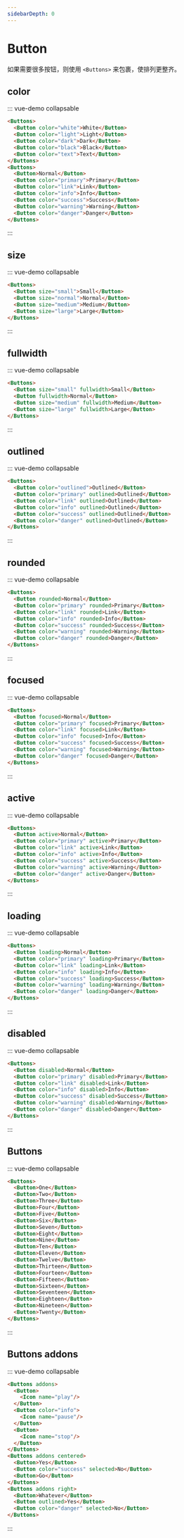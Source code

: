 ```yaml
---
sidebarDepth: 0
---
```


# Button

如果需要很多按钮，则使用 `<Buttons>` 来包裹，使排列更整齐。
<!-- 省略 a, button, input -->

## color

::: vue-demo collapsable
``` html
<Buttons>
  <Button color="white">White</Button>
  <Button color="light">Light</Button>
  <Button color="dark">Dark</Button>
  <Button color="black">Black</Button>
  <Button color="text">Text</Button>
</Buttons>
<Buttons>
  <Button>Normal</Button>
  <Button color="primary">Primary</Button>
  <Button color="link">Link</Button>
  <Button color="info">Info</Button>
  <Button color="success">Success</Button>
  <Button color="warning">Warning</Button>
  <Button color="danger">Danger</Button>
</Buttons>
```
:::

## size

::: vue-demo collapsable
``` html
<Buttons>
  <Button size="small">Small</Button>
  <Button size="normal">Normal</Button>
  <Button size="medium">Medium</Button>
  <Button size="large">Large</Button>
</Buttons>
```
:::

## fullwidth

::: vue-demo collapsable
```html
<Buttons>
  <Button size="small" fullwidth>Small</Button>
  <Button fullwidth>Normal</Button>
  <Button size="medium" fullwidth>Medium</Button>
  <Button size="large" fullwidth>Large</Button>
</Buttons>
```
:::

## outlined

::: vue-demo collapsable
```html
<Buttons>
  <Button color="outlined">Outlined</Button>
  <Button color="primary" outlined>Outlined</Button>
  <Button color="link" outlined>Outlined</Button>
  <Button color="info" outlined>Outlined</Button>
  <Button color="success" outlined>Outlined</Button>
  <Button color="danger" outlined>Outlined</Button>
</Buttons>
```
:::

<!-- 省略 inverted 和 invert outlined -->

## rounded

::: vue-demo collapsable
``` html
<Buttons>
  <Button rounded>Normal</Button>
  <Button color="primary" rounded>Primary</Button>
  <Button color="link" rounded>Link</Button>
  <Button color="info" rounded>Info</Button>
  <Button color="success" rounded>Success</Button>
  <Button color="warning" rounded>Warning</Button>
  <Button color="danger" rounded>Danger</Button>
</Buttons>
```
:::

<!-- 省略 states hover -->

## focused

::: vue-demo collapsable
``` html
<Buttons>
  <Button focused>Normal</Button>
  <Button color="primary" focused>Primary</Button>
  <Button color="link" focused>Link</Button>
  <Button color="info" focused>Info</Button>
  <Button color="success" focused>Success</Button>
  <Button color="warning" focused>Warning</Button>
  <Button color="danger" focused>Danger</Button>
</Buttons>
```
:::

## active

::: vue-demo collapsable
``` html
<Buttons>
  <Button active>Normal</Button>
  <Button color="primary" active>Primary</Button>
  <Button color="link" active>Link</Button>
  <Button color="info" active>Info</Button>
  <Button color="success" active>Success</Button>
  <Button color="warning" active>Warning</Button>
  <Button color="danger" active>Danger</Button>
</Buttons>
```
:::

## loading

::: vue-demo collapsable
``` html
<Buttons>
  <Button loading>Normal</Button>
  <Button color="primary" loading>Primary</Button>
  <Button color="link" loading>Link</Button>
  <Button color="info" loading>Info</Button>
  <Button color="success" loading>Success</Button>
  <Button color="warning" loading>Warning</Button>
  <Button color="danger" loading>Danger</Button>
</Buttons>
```
:::


## disabled

::: vue-demo collapsable
``` html
<Buttons>
  <Button disabled>Normal</Button>
  <Button color="primary" disabled>Primary</Button>
  <Button color="link" disabled>Link</Button>
  <Button color="info" disabled>Info</Button>
  <Button color="success" disabled>Success</Button>
  <Button color="warning" disabled>Warning</Button>
  <Button color="danger" disabled>Danger</Button>
</Buttons>
```
:::

## Buttons

::: vue-demo collapsable
``` html
<Buttons>
  <Button>One</Button>
  <Button>Two</Button>
  <Button>Three</Button>
  <Button>Four</Button>
  <Button>Five</Button>
  <Button>Six</Button>
  <Button>Seven</Button>
  <Button>Eight</Button>
  <Button>Nine</Button>
  <Button>Ten</Button>
  <Button>Eleven</Button>
  <Button>Twelve</Button>
  <Button>Thirteen</Button>
  <Button>Fourteen</Button>
  <Button>Fifteen</Button>
  <Button>Sixteen</Button>
  <Button>Seventeen</Button>
  <Button>Eighteen</Button>
  <Button>Nineteen</Button>
  <Button>Twenty</Button>
</Buttons>
```
:::

## Buttons addons

::: vue-demo collapsable
``` html
<Buttons addons>
  <Button>
    <Icon name="play"/>
  </Button>
  <Button color="info">
    <Icon name="pause"/>
  </Button>
  <Button>
    <Icon name="stop"/>
  </Button>
</Buttons>
<Buttons addons centered>
  <Button>Yes</Button>
  <Button color="success" selected>No</Button>
  <Button>Go</Button>
</Buttons>
<Buttons addons right>
  <Button>Whatever</Button>
  <Button outlined>Yes</Button>
  <Button color="danger" selected>No</Button>
</Buttons>
```
:::
